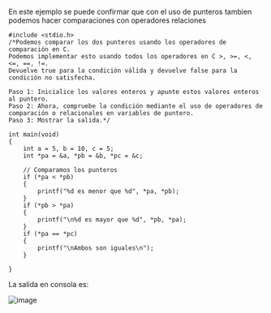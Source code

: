 En este ejemplo se puede confirmar que con el uso de punteros tambien podemos hacer comparaciones con operadores relaciones

```
#include <stdio.h>
/*Podemos comparar los dos punteros usando los operadores de comparación en C. 
Podemos implementar esto usando todos los operadores en C >, >=, <, <=, ==, !=. 
Devuelve true para la condición válida y devuelve false para la condición no satisfecha.

Paso 1: Inicialice los valores enteros y apunte estos valores enteros al puntero.
Paso 2: Ahora, compruebe la condición mediante el uso de operadores de comparación o relacionales en variables de puntero.
Paso 3: Mostrar la salida.*/

int main(void)
{
    int a = 5, b = 10, c = 5;
    int *pa = &a, *pb = &b, *pc = &c;

    // Comparamos los punteros
    if (*pa < *pb)
    {
        printf("%d es menor que %d", *pa, *pb);
    }
    if (*pb > *pa)
    {
        printf("\n%d es mayor que %d", *pb, *pa);
    }
    if (*pa == *pc)
    {
        printf("\nAmbos son iguales\n");
    }

}
```

La salida en consola es:

![image](https://github.com/Cris272500/GrupoH_Clases/assets/113935131/b6d188b0-221e-41a0-87b9-1d4cf5a2424c)